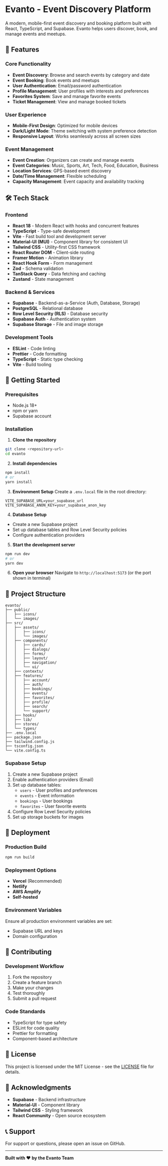 # Evanto - Event Discovery Platform

A modern, mobile-first event discovery and booking platform built with React, TypeScript, and Supabase. Evanto helps users discover, book, and manage events and meetups.

## 🚀 Features

### Core Functionality
- **Event Discovery**: Browse and search events by category and date
- **Event Booking**: Book events and meetups
- **User Authentication**: Email/password authentication
- **Profile Management**: User profiles with interests and preferences
- **Favorites System**: Save and manage favorite events
- **Ticket Management**: View and manage booked tickets

### User Experience
- **Mobile-First Design**: Optimized for mobile devices
- **Dark/Light Mode**: Theme switching with system preference detection
- **Responsive Layout**: Works seamlessly across all screen sizes

### Event Management
- **Event Creation**: Organizers can create and manage events
- **Event Categories**: Music, Sports, Art, Tech, Food, Education, Business
- **Location Services**: GPS-based event discovery
- **Date/Time Management**: Flexible scheduling
- **Capacity Management**: Event capacity and availability tracking

## 🛠️ Tech Stack

### Frontend
- **React 18** - Modern React with hooks and concurrent features
- **TypeScript** - Type-safe development
- **Vite** - Fast build tool and development server
- **Material-UI (MUI)** - Component library for consistent UI
- **Tailwind CSS** - Utility-first CSS framework
- **React Router DOM** - Client-side routing
- **Framer Motion** - Animation library
- **React Hook Form** - Form management
- **Zod** - Schema validation
- **TanStack Query** - Data fetching and caching
- **Zustand** - State management

### Backend & Services
- **Supabase** - Backend-as-a-Service (Auth, Database, Storage)
- **PostgreSQL** - Relational database
- **Row Level Security (RLS)** - Database security
- **Supabase Auth** - Authentication system
- **Supabase Storage** - File and image storage

### Development Tools
- **ESLint** - Code linting
- **Prettier** - Code formatting
- **TypeScript** - Static type checking
- **Vite** - Build tooling


## 🚀 Getting Started

### Prerequisites
- Node.js 18+ 
- npm or yarn
- Supabase account

### Installation

1. **Clone the repository**
```bash
git clone <repository-url>
cd evanto
```

2. **Install dependencies**
```bash
npm install
# or
yarn install
```

3. **Environment Setup**
Create a `.env.local` file in the root directory:
```env
VITE_SUPABASE_URL=your_supabase_url
VITE_SUPABASE_ANON_KEY=your_supabase_anon_key
```

4. **Database Setup**
- Create a new Supabase project
- Set up database tables and Row Level Security policies
- Configure authentication providers

5. **Start the development server**
```bash
npm run dev
# or
yarn dev
```

6. **Open your browser**
Navigate to `http://localhost:5173` (or the port shown in terminal)

## 📁 Project Structure

```
evanto/
├── public/
│   ├── icons/
│   └── images/
├── src/
│   ├── assets/
│   │   ├── icons/
│   │   └── images/
│   ├── components/
│   │   ├── cards/
│   │   ├── dialogs/
│   │   ├── forms/
│   │   ├── layout/
│   │   ├── navigation/
│   │   └── ui/
│   ├── contexts/
│   ├── features/
│   │   ├── account/
│   │   ├── auth/
│   │   ├── bookings/
│   │   ├── events/
│   │   ├── favorites/
│   │   ├── profile/
│   │   ├── search/
│   │   └── support/
│   ├── hooks/
│   ├── lib/
│   ├── stores/
│   └── types/
├── .env.local
├── package.json
├── tailwind.config.js
├── tsconfig.json
└── vite.config.ts
```

### Supabase Setup
1. Create a new Supabase project
2. Enable authentication providers (Email)
3. Set up database tables:
   - `users` - User profiles and preferences
   - `events` - Event information
   - `bookings` - User bookings
   - `favorites` - User favorite events
4. Configure Row Level Security policies
5. Set up storage buckets for images


## 🚀 Deployment

### Production Build
```bash
npm run build
```

### Deployment Options
- **Vercel** (Recommended)
- **Netlify**
- **AWS Amplify**
- **Self-hosted**

### Environment Variables
Ensure all production environment variables are set:
- Supabase URL and keys
- Domain configuration


## 🤝 Contributing

### Development Workflow
1. Fork the repository
2. Create a feature branch
3. Make your changes
4. Test thoroughly
5. Submit a pull request

### Code Standards
- TypeScript for type safety
- ESLint for code quality
- Prettier for formatting
- Component-based architecture

## 📄 License

This project is licensed under the MIT License - see the [LICENSE](LICENSE) file for details.

## 🙏 Acknowledgments

- **Supabase** - Backend infrastructure
- **Material-UI** - Component library
- **Tailwind CSS** - Styling framework
- **React Community** - Open source ecosystem

## 📞 Support

For support or questions, please open an issue on GitHub.

---

**Built with ❤️ by the Evanto Team**

